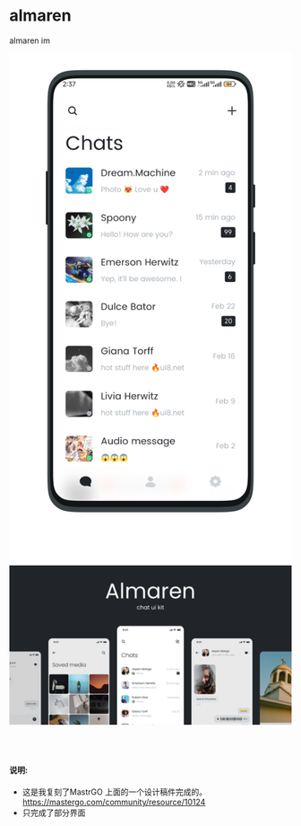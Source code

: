 # almaren
almaren im

<img src="https://raw.githubusercontent.com/944095635/almaren/master/HOME.png" >

<img src="https://raw.githubusercontent.com/944095635/almaren/master/cover.png" >

<br></br>
#### 说明:
- 这是我复刻了MastrGO 上面的一个设计稿件完成的。
https://mastergo.com/community/resource/10124
- 只完成了部分界面
